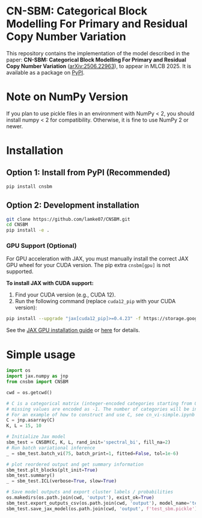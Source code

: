 # CN-SBM: Categorical Block Modelling For Primary and Residual Copy Number Variation
This repository contains the implementation of the model described in the paper: **CN-SBM: Categorical Block Modelling For Primary and Residual Copy Number Variation** ([arXiv:2506.22963](https://arxiv.org/abs/2506.22963)), to appear in MLCB 2025. It is available as a package on [PyPI](https://pypi.org/project/cnsbm/1.0.1/).

# Note on NumPy Version
If you plan to use pickle files in an environment with NumPy < 2, you should install numpy < 2 for compatibility. Otherwise, it is fine to use NumPy 2 or newer.

# Installation

## Option 1: Install from PyPI (Recommended)

```bash
pip install cnsbm
```

## Option 2: Development installation

```bash
git clone https://github.com/lamke07/CNSBM.git
cd CNSBM
pip install -e .
```

### GPU Support (Optional)

For GPU acceleration with JAX, you must manually install the correct JAX GPU wheel for your CUDA version. The pip extra `cnsbm[gpu]` is not supported.

**To install JAX with CUDA support:**

1. Find your CUDA version (e.g., CUDA 12).
2. Run the following command (replace `cuda12_pip` with your CUDA version):

```bash
pip install --upgrade "jax[cuda12_pip]>=0.4.23" -f https://storage.googleapis.com/jax-releases/jax_cuda_releases.html
```

See the [JAX GPU installation guide](https://github.com/google/jax#pip-installation-gpu-cuda) or [here](https://docs.jax.dev/en/latest/installation.html) for details.

# Simple usage

```python
import os
import jax.numpy as jnp
from cnsbm import CNSBM

cwd = os.getcwd()

# C is a categorical matrix (integer-encoded categories starting from 0),
# missing values are encoded as -1. The number of categories will be inferred by C.max().
# For an example of how to construct and use C, see cn_vi-simple.ipynb in this repository
C = jnp.asarray(C)
K, L = 15, 10

# Initialize Jax model
sbm_test = CNSBM(C, K, L, rand_init='spectral_bi', fill_na=2)
# Run batch variational inference
_ = sbm_test.batch_vi(75, batch_print=1, fitted=False, tol=1e-6)

# plot reordered output and get summary information
sbm_test.plt_blocks(plt_init=True)
sbm_test.summary()
_ = sbm_test.ICL(verbose=True, slow=True)

# Save model outputs and export cluster labels / probabilities
os.makedirs(os.path.join(cwd, 'output'), exist_ok=True)
sbm_test.export_outputs_csv(os.path.join(cwd, 'output'), model_name='test_sbm')
sbm_test.save_jax_model(os.path.join(cwd, 'output', f'test_sbm.pickle'))
```